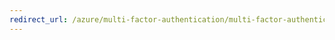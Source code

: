```yaml
---
redirect_url: /azure/multi-factor-authentication/multi-factor-authentication-get-started-server-ldap
---
```

